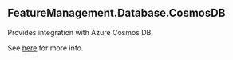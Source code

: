 ## FeatureManagement.Database.CosmosDB


Provides integration with Azure Cosmos DB.


See [here](https://github.com/teociaps/FeatureManagement.Database) for more info.